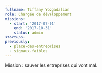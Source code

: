 ```yaml
---
fullname: Tiffany Yozgadalian
role: Chargée de développement
missions:
  - start: '2017-07-01'
    end: '2017-10-31'
    status: admin
startups:
previously:
  - place-des-entreprises
  - signaux-faibles
---
```


Mission : sauver les entreprises qui vont mal.
